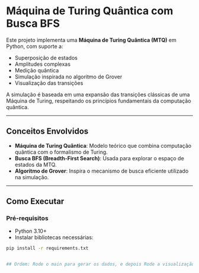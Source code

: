 
# Máquina de Turing Quântica com Busca BFS

Este projeto implementa uma **Máquina de Turing Quântica (MTQ)** em Python, com suporte a:

- Superposição de estados
- Amplitudes complexas
- Medição quântica
- Simulação inspirada no algoritmo de Grover
- Visualização das transições

A simulação é baseada em uma expansão das transições clássicas de uma Máquina de Turing, respeitando os princípios fundamentais da computação quântica.

---

## Conceitos Envolvidos

- **Máquina de Turing Quântica**: Modelo teórico que combina computação quântica com o formalismo de Turing.
- **Busca BFS (Breadth-First Search)**: Usada para explorar o espaço de estados da MTQ.
- **Algoritmo de Grover**: Inspira o mecanismo de busca eficiente utilizado na simulação.

---

## Como Executar

### Pré-requisitos

- Python 3.10+
- Instalar bibliotecas necessárias:
```bash
pip install -r requirements.txt


## Ordem: Rode o main para gerar os dados, e depois Rode a visualização.
